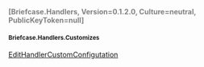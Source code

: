<h4 style='color: gray;margin:0; padding:0;'> [Briefcase.Handlers, Version=0.1.2.0, Culture=neutral, PublicKeyToken=null]</h4>

#### <small>Briefcase.Handlers.Customizes</small>


[EditHandlerCustomConfigutation<T>](../Type/EditHandlerCustomConfigutation`1.md)